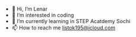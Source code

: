 - 👋 Hi, I’m Lenar
- 👀 I’m interested in coding
- 🌱 I’m currently learning in STEP Acatdemy Sochi
- 📫 How to reach me listok195@icloud.com


